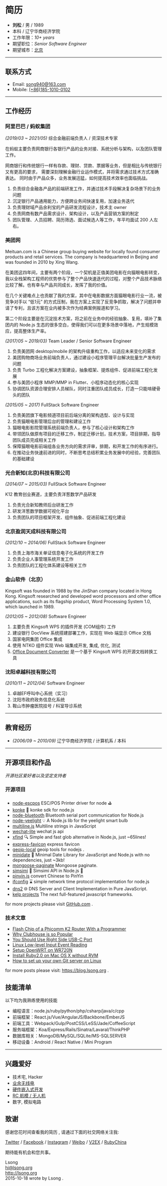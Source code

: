 ﻿
# 简历

- **刘松** / 男 / 1989
- 本科 / 辽宁华商经济学院
- 工作年限：*10+ years*
- 期望职位：*Senior Software Engineer*
- 期望城市：[北京](https://www.google.com/maps/place/Beijing)

---

## 联系方式

+ Email: <song940@163.com>
+ Mobile: [(+86)185-1010-0102](tel:+8618510100102)

---

## 工作经历

### 阿里巴巴 / 蚂蚁集团

*(2019/03 ~ 2021/05)* 综合金融前端负责人 / 资深技术专家

在蚂蚁主要负责网商银行各银行产品的业务对接、系统分析与架构，以及团队管理工作。

网商银行和传统银行一样有存款、理财、贷款、票据等业务，但是相比与传统银行又有更高的要求，
需要深刻理解金融行业运作模式，并将需求通过技术方式准确表达。
同时由于产品众多，业务发展迅猛，如何提高技术效率也面临挑战。

1. 负责综合金融各产品的前端研发工作，并通过技术手段解决复杂场景下的业务问题
2. 沉淀银行产品通用能力，方便跨业务间快速复用，加速业务迭代
3. 负责理财域产品余利宝的产品研发流程设计，技术主 owner
4. 负责网商有数产品需求设计、架构设计，以及产品营销方案的制定
5. 团队管理、人员招聘、简历筛选、面试候选人等工作，年平均面试 200 人左右。

### 美团网

Meituan.com is a Chinese group buying website for locally found consumer products and retail services. The company is headquartered in Beijing and was founded in 2010 by Xing Wang. 

在美团这四年间，主要有两个阶段，一个契机是正值美团电影在向猫眼电影转变，我以全栈架构工程师的优势参与了整个产品快速迭代的过程，对整个产品技术脉络比较了解。也有幸与产品共同成长，发挥了我的价值。

在几个关键难点上也贡献了我的方案，其中在电影数据方面猫眼电影行业一流，被竞争对手以 “低1元” 的方式压制，我在方案上实现了反竞争抓取，解决了问题并申请了专利，且该方案在业内被多次作为经典案例报道和学习。

第二个阶段主要是在沉淀技术方案，将之前在业务中的经验抽象、复用，填补了集团内的 Node.js 生态的很多空白，使得我们可以在更多场景中落地，产生规模效应，提高整体生产率。

*(2017/05 ~ 2019/03)* Team Leader / Senior Software Engineer

1. 负责美团网 desktop/mobile 的架构升级重构工作，以适应未来变化的需求
2. 美团购物商场业务前端负责人，通过建设小程序管理平台解决批量生产发布的问题
3. 负责 Turbo 工程化解决方案建设，抽象框架、提炼组件、促进前端工程化发展
4. 参与美团小程序 MMP/MMP in Flutter、小程序动态化的核心实现
4. 协调团队资源合理安排人员梯队，同时注重团队成员成长，打造一只能啃硬骨头的团队

*(2015/05 ~ 2017)* FullStack Software Engineer

1. 负责美团旗下电影频道项目前后端分离的架构选型、设计与实现
2. 负责猫眼电影管理后台的管理和建设工作
3. 猫眼电影影院管理系统前端负责人，参与了核心设计和架构工作
4. 带领团队做原有项目的迁移工作，制定迁移计划，技术方案，项目排期，指导团队成员完成相关工作
5. 保障猫眼电影前端组各业务方向的需求评审，排期，和开发工作的有序进行。
6. 在推动业务快速前进的同时，不断思考总结积累业务发展中的经验，完善团队的基础建设

### 光合新知(北京)科技有限公司

*(2014/07 ~ 2015/03)* FullStack Software Engineer

K12 教育创业赛道，主要负责洋葱数学产品研发

1. 负责光合新知教师后台研发工作
2. 研发洋葱数学数据可视化平台
3. 负责团队的项目框架开发、组件抽象、促进前端工程化建设

### 北京盈润天成科技有限公司

*(2012/10 ~ 2014/06)* FullStack Software Engineer

1. 负责上海市海关单证信息电子化系统的开发工作
2. 负责企业人事管理系统开发工作
3. 负责团队的工程化体系建设等相关工作

### 金山软件（北京）

Kingsoft was founded in 1988 by the JinShan company located in Hong Kong. 
Kingsoft researched and developed word processors and other office applications, 
such as its flagship product, Word Processing System 1.0, which launched in 1989. 

*(2012/05 ~ 2012/08)* Software Engineer

1. 主要负责 Kingsoft WPS 的插件开发 (COM组件) 工作
2. 建设银行 DocView 系统搭建部署工作，实现在 Web 端显示 Office 文档
3. 国家电网集团 Office 集成
4. 使用 NTKO 组件实现 Web 端集成开发, 集成, 优化, 测试
5. [Office Document Converter](http://officeconverter.codeplex.com) 是一个基于 Kingsoft WPS 的开源文档转换工具

### 沈阳卓越科技有限公司

*(2010/11 ~ 2012/04)* Software Engineer

1. 卓越EF呼叫中心系统（实习）
2. 沈阳市政府政务信息化系统
3. 鞍山市肿瘤医院挂号 / 科室导诊系统

---

## 教育经历

- *(2006/09 ~ 2010/09)* 辽宁华商经济学院 / 计算机系 / 本科

---

## 开源项目和作品

*开源社区爱好者以及坚定支持者*

### 开源项目

- [node-escpos](https://github.com/song940/node-escpos) ESC/POS Printer driver for node ⛳️
- [konke](https://github.com/song940/konke) 🔌 konke sdk for node.js 
- [node-bluetooth](https://github.com/song940/node-bluetooth) Bluetooth serial port communication for Node.js
- [node-yeelight](https://github.com/song940/node-yeelight) 💡 A Node.js lib for the yeelight smart bulb
- [multiline.js](https://www.npmjs.com/package/multiline.js) Multiline strings in JavaScript
- [wechat-lite](https://www.npmjs.com/package/wechat-lite) wechat js api
- [xfind](https://github.com/song940/xfind) 🔍 Simple and fast glob alternative in Node.js, just ~65lines!
- [express-favicon](https://www.npmjs.com/package/express-favicon) express favicon
- [geoip-local](https://www.npmjs.com/package/geoip-local) geoip tools for nodejs .
- [minidate](https://github.com/song940/minidate) 📅 Minimal Date Library for JavaScript and Node.js with no dependencies, just ~3kb!
- [mongoose-paginate](https://github.com/song940/mongoose-paginate) Mongoose paginate.
- [simsimi](https://github.com/song940/simsimi) 🐥 Simsimi API in Node.js 🐔
- [pinyin.js](https://github.com/song940/pinyin.js) convert Chinese to PinYin
- [ifconfig](https://github.com/song940/node-ntp) ⌛ simple network time protocol implementation for node.js
- [dns2](https://github.com/song940/node-dns) 🌐 DNS Server and Client Implementation in Pure JavaScript.
- [kelp projects](https://github.com/kelpjs) The next full-featured javascript frameworks.

for more projects please visit [GitHub.com](https://github.com/song940) .

### 技术文章

- [Flash Chip of a Phicomm K2 Router With a Programmer](https://blog.lsong.org/2018/09/phicomm-k2-router-repair.html)
- [Why Clubhouse is so Popular](https://blog.lsong.org/2021/02/clubhouse-app.html)
- [You Should Use Right Side USB-C Port](https://blog.lsong.org/2020/12/you-should-use-right-side-usbc-port.html)
- [Linux Low-level Input Event Reading](https://blog.lsong.org/2016/02/linux-low-level-input-event-reading.html)
- [Setup OpenWRT on WR720N](https://blog.lsong.org/2014/01/setup-openwrt-on-wr720n.html)
- [Install Ruby2.0 on Mac OS X without RVM](https://blog.lsong.org/2014/01/install-ruby-2-0-on-mac-os-x-without-rvm.html)
- [How to set up your own Git server on Linux](https://blog.lsong.org/2014/01/how-to-set-up-your-own-git-server-on-linux.html)

for more posts please visit: https://blog.lsong.org .

## 技能清单

以下均为我熟练使用的技能

- 编程语言：node.js/ruby/python/php/csharp/java/c/cpp
- 前端框架：React.js/Vue/AngularJS/Backbone/EmberJS
- 前端工具：Webpack/Gulp/PostCSS/LeSS/Jade/CoffeeScript
- 服务端框架：Koa/Express/Rails/Sinatra/Lavaral/ThinkPHP
- 数据库相关：MongoDB/MySQL/SQLite/MS-SQLSERVER
- 移动设备：Android / React Native / Mini Program

---

## 兴趣爱好

- 技术宅, Hacker
- [业余无线电](https://)
- [硬件嵌入式开发](https://)
- [RC 航模 / 无人机](https://)
- 数字, 模拟电路

## 致谢

感谢您花时间查看我的简历 , 请通过下面的社交网络关注我:

[Twitter](https://twitter.com/song940) / 
[Facebook](https://facebook.com/song940) /
[Instagram](https://instagram.com/liu.song940) /
[Weibo](http://weibo.com/song940) /
[V2EX](https://v2ex.com/member/song940) /
[RubyChina](https://ruby-china.org/song940)

期待能有机会和您共事。

Lsong  
<hi@lsong.org>  
http://lsong.org  
2015-10-18 wrote by Lsong .  
